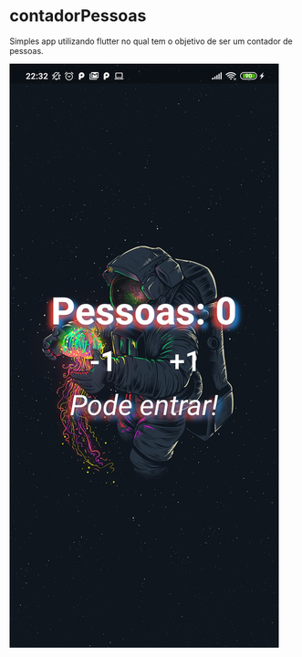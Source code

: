 # contadorPessoas

Simples app utilizando flutter no qual tem o objetivo de ser um contador de pessoas.
 
<img src="readme.jpg">
